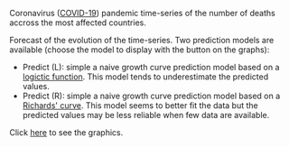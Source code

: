 Coronavirus ([COVID-19]("https://en.wikipedia.org/wiki/2019%E2%80%9320_coronavirus_pandemic")) pandemic time-series of the number of deaths accross the most affected countries.

Forecast of the evolution of the time-series. Two prediction models are available (choose the model to display with the button on the graphs):

* Predict (L): simple a naive growth curve prediction model based on a [logictic function]("https://en.wikipedia.org/wiki/Logistic_function"). This model tends to underestimate the predicted values.
* Predict (R): simple a naive growth curve prediction model based on a [Richards' curve]("https://en.wikipedia.org/wiki/Generalised_logistic_function"). This model seems to better fit the data but the predicted values may be less reliable when few data are available.

Click [here](http://www.hupe.me/covid) to see the graphics.
